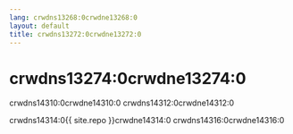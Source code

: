 ```yaml
---
lang: crwdns13268:0crwdne13268:0
layout: default
title: crwdns13272:0crwdne13272:0
---
```


# crwdns13274:0crwdne13274:0

crwdns14310:0crwdne14310:0 crwdns14312:0crwdne14312:0

crwdns14314:0{{ site.repo }}crwdne14314:0 crwdns14316:0crwdne14316:0
